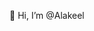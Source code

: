 👋 Hi, I’m @Alakeel

<!---
Alakeel/Alakeel is a ✨ special ✨ repository because its `README.md` (this file) appears on your GitHub profile.
You can click the Preview link to take a look at your changes.
--->
